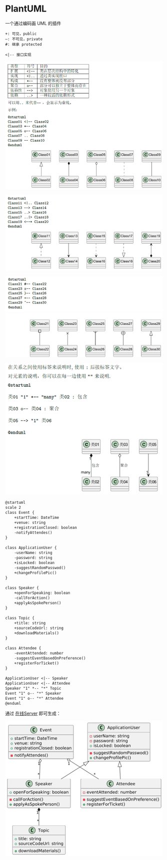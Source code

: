 # PlantUML

一个通过编码画 UML 的插件

```
+: 可见，public
—: 不可见，private
#: 继承 protected

<|-- 接口实现

```

![alt text](image-1.png)

![alt text](image-2.png)

![alt text](image-3.png)
![alt text](image-4.png)

![alt text](image-5.png)

```plantuml
@startuml
scale 2
class Event {
    +startTime: DateTime
    +venue: string
    +registrationClosed: boolean
    -notifyAttendes()
}
 
class ApplicationUser {
    -userName: string
    -password: string
    +isLocked: boolean
    -suggestRandomPasswod()
    +changeProfilePic()
}
 
class Speaker {
    +openForSpeaking: boolean
    -callForAction()
    +applyAsSpokePerson()
}
 
class Topic {
    +title: string
    +sourceCodeUrl: string
    +downloadMaterials()
}
 
class Attendee {
    -eventAttended: number
    -suggestEventBasedOnPreference()
    +registerForTicket()
}
 
ApplicationUser <|-- Speaker
ApplicationUser <|-- Attendee
Speaker "1" *-- "*" Topic
Event "1" o-- "*" Speaker
Event "1" o-- "*" Attendee
@enduml
```

通过 [在线Server](https://www.plantuml.com/plantuml/uml/SyfFKj2rKt3CoKnELR1Io4ZDoSa70000) 即可生成：

![alt text](image.png)
